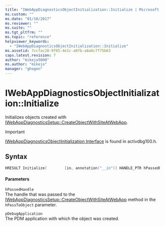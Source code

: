 ```yaml
---
title: "IWebAppDiagnosticsObjectInitialization::Initialize | Microsoft Docs"
ms.custom: ""
ms.date: "01/18/2017"
ms.reviewer: ""
ms.suite: ""
ms.tgt_pltfrm: ""
ms.topic: "reference"
helpviewer_keywords: 
  - "IWebAppDiagnosticsObjectInitialization::Initialize"
ms.assetid: 7ccfac28-9f65-4e1c-a0fb-a8a6c7f75b63
caps.latest.revision: 7
author: "mikejo5000"
ms.author: "mikejo"
manager: "ghogen"
---
```

# IWebAppDiagnosticsObjectInitialization::Initialize
Initializes objects created with [IWebAppDiagnosticsSetup::CreateObjectWithSiteAtWebApp](../../winscript/reference/iwebappdiagnosticssetup-createobjectwithsiteatwebapp.md).  
  
> [!IMPORTANT]
> [IWebAppDiagnosticsObjectInitialization Interface](../../winscript/reference/iwebappdiagnosticsobjectinitialization-interface.md) is found in activdbg100.h.  
  
## Syntax  
  
```cpp  
HRESULT Initialize(        [in, annotation("__in")] HANDLE_PTR hPassedHandle,        [in, annotation("__in")] IUnknown* pDebugApplication        );  
```  
  
#### Parameters  
 `hPassedHandle`  
 The handle that was passed to the [IWebAppDiagnosticsSetup::CreateObjectWithSiteAtWebApp](../../winscript/reference/iwebappdiagnosticssetup-createobjectwithsiteatwebapp.md) method in the `hPassToObject` parameter.  
  
 `pDebugApplication`  
 The PDM application with which the object was created.